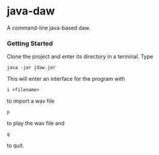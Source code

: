 # java-daw
A command-line java-based daw. 
### Getting Started
Clone the project and enter its directory in a terminal. Type
```
java -jar jdaw.jar
```
This will enter an interface for the program with
```
i <filename>
```
  to import a wav file
```
p
```
  to play the wav file and
```
q
```
  to quit.
